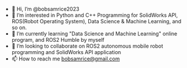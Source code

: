 - 👋 Hi, I’m @bobsamrice2023
- 👀 I’m interested in Python and C++ Programming for SolidWorks API, ROS(Robot Operating System), Data Science & Machine Learning, and so on.
- 🌱 I’m currently learning "Data Science and Machine Learning" online program, and ROS2 Humble by myself
- 💞️ I’m looking to collaborate on ROS2 autonomous mobile robot programming and SolidWorks API application
- 📫 How to reach me bobsamrice@gmail.com

<!---
bobsamrice2023/bobsamrice2023 is a ✨ special ✨ repository because its `README.md` (this file) appears on your GitHub profile.
You can click the Preview link to take a look at your changes.
--->
